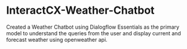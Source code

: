 # InteractCX-Weather-Chatbot
Created a Weather Chatbot using Dialogflow Essentials  as the primary model to understand the queries from the user and display current and forecast weather using openweather api.
